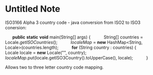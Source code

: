 # Untitled Note

ISO3166 Alpha 3 country code - java conversion from ISO2 to ISO3 conersion:

      **public** **static** **void** main(String\[\] args) {
          String\[\] countries \= Locale._getISOCountries_();
          _localeMap_ \= **new** HashMap<String, Locale>(countries.length);
          **for** (String country : countries) {
        Locale locale \= **new** Locale("", country);
              _localeMap_.put(locale.getISO3Country().toUpperCase(), locale);
          }

Allows two to three letter country code mapping.
